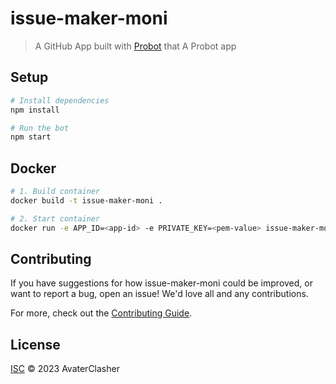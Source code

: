 # issue-maker-moni

> A GitHub App built with [Probot](https://github.com/probot/probot) that A Probot app

## Setup

```sh
# Install dependencies
npm install

# Run the bot
npm start
```

## Docker

```sh
# 1. Build container
docker build -t issue-maker-moni .

# 2. Start container
docker run -e APP_ID=<app-id> -e PRIVATE_KEY=<pem-value> issue-maker-moni
```

## Contributing

If you have suggestions for how issue-maker-moni could be improved, or want to report a bug, open an issue! We'd love all and any contributions.

For more, check out the [Contributing Guide](CONTRIBUTING.md).

## License

[ISC](LICENSE) © 2023 AvaterClasher
